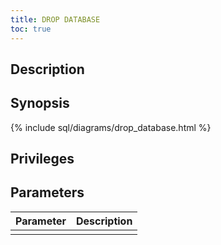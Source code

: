 ```yaml
---
title: DROP DATABASE
toc: true
---
```


## Description

## Synopsis

{% include sql/diagrams/drop_database.html %}

## Privileges

## Parameters

| Parameter | Description |
|-----------|-------------|
|  |  |

